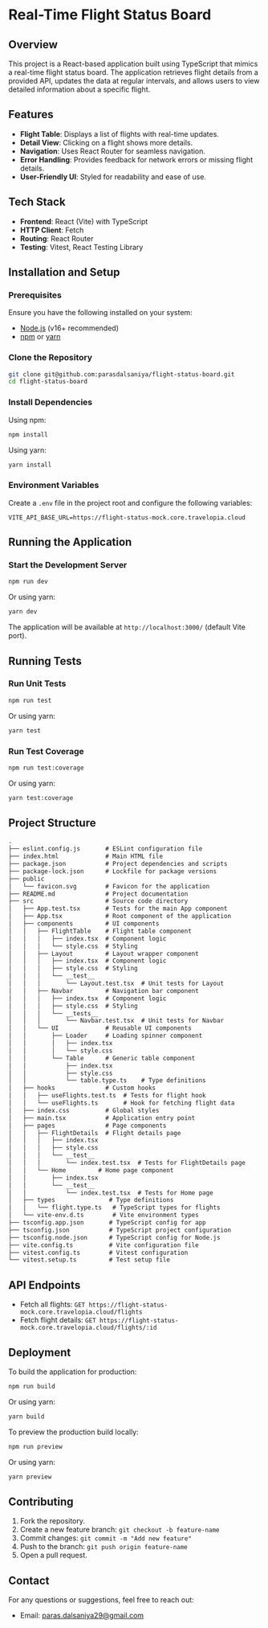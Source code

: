 # Real-Time Flight Status Board

## Overview
This project is a React-based application built using TypeScript that mimics a real-time flight status board. The application retrieves flight details from a provided API, updates the data at regular intervals, and allows users to view detailed information about a specific flight.

## Features
- **Flight Table**: Displays a list of flights with real-time updates.
- **Detail View**: Clicking on a flight shows more details.
- **Navigation**: Uses React Router for seamless navigation.
- **Error Handling**: Provides feedback for network errors or missing flight details.
- **User-Friendly UI**: Styled for readability and ease of use.

## Tech Stack
- **Frontend**: React (Vite) with TypeScript
- **HTTP Client**: Fetch
- **Routing**: React Router
- **Testing**: Vitest, React Testing Library

## Installation and Setup

### Prerequisites
Ensure you have the following installed on your system:
- [Node.js](https://nodejs.org/) (v16+ recommended)
- [npm](https://www.npmjs.com/) or [yarn](https://yarnpkg.com/)

### Clone the Repository
```sh
git clone git@github.com:parasdalsaniya/flight-status-board.git
cd flight-status-board
```

### Install Dependencies
Using npm:
```sh
npm install
```
Using yarn:
```sh
yarn install
```

### Environment Variables
Create a `.env` file in the project root and configure the following variables:
```env
VITE_API_BASE_URL=https://flight-status-mock.core.travelopia.cloud
```

## Running the Application

### Start the Development Server
```sh
npm run dev
```
Or using yarn:
```sh
yarn dev
```

The application will be available at `http://localhost:3000/` (default Vite port).

## Running Tests

### Run Unit Tests
```sh
npm run test
```
Or using yarn:
```sh
yarn test
```

### Run Test Coverage
```sh
npm run test:coverage
```
Or using yarn:
```sh
yarn test:coverage
```

## Project Structure
```md
.
├── eslint.config.js       # ESLint configuration file
├── index.html             # Main HTML file
├── package.json           # Project dependencies and scripts
├── package-lock.json      # Lockfile for package versions
├── public
│   └── favicon.svg        # Favicon for the application
├── README.md              # Project documentation
├── src                    # Source code directory
│   ├── App.test.tsx       # Tests for the main App component
│   ├── App.tsx            # Root component of the application
│   ├── components         # UI components
│   │   ├── FlightTable    # Flight table component
│   │   │   ├── index.tsx  # Component logic
│   │   │   └── style.css  # Styling
│   │   ├── Layout         # Layout wrapper component
│   │   │   ├── index.tsx  # Component logic
│   │   │   ├── style.css  # Styling
│   │   │   └── __test__
│   │   │       └── Layout.test.tsx  # Unit tests for Layout
│   │   ├── Navbar         # Navigation bar component
│   │   │   ├── index.tsx  # Component logic
│   │   │   ├── style.css  # Styling
│   │   │   └── __tests__
│   │   │       └── Navbar.test.tsx  # Unit tests for Navbar
│   │   └── UI             # Reusable UI components
│   │       ├── Loader     # Loading spinner component
│   │       │   ├── index.tsx
│   │       │   └── style.css
│   │       └── Table      # Generic table component
│   │           ├── index.tsx
│   │           ├── style.css
│   │           └── table.type.ts    # Type definitions
│   ├── hooks              # Custom hooks
│   │   ├── useFlights.test.ts  # Tests for flight hook
│   │   └── useFlights.ts       # Hook for fetching flight data
│   ├── index.css          # Global styles
│   ├── main.tsx           # Application entry point
│   ├── pages              # Page components
│   │   ├── FlightDetails  # Flight details page
│   │   │   ├── index.tsx
│   │   │   ├── style.css
│   │   │   └── __test__
│   │   │       └── index.test.tsx  # Tests for FlightDetails page
│   │   └── Home         # Home page component
│   │       ├── index.tsx
│   │       └── __test__
│   │           └── index.test.tsx  # Tests for Home page
│   ├── types               # Type definitions
│   │   └── flight.type.ts   # TypeScript types for flights
│   └── vite-env.d.ts        # Vite environment types
├── tsconfig.app.json       # TypeScript config for app
├── tsconfig.json           # TypeScript project configuration
├── tsconfig.node.json      # TypeScript config for Node.js
├── vite.config.ts          # Vite configuration file
├── vitest.config.ts        # Vitest configuration
└── vitest.setup.ts         # Test setup file
```

## API Endpoints
- Fetch all flights: `GET https://flight-status-mock.core.travelopia.cloud/flights`
- Fetch flight details: `GET https://flight-status-mock.core.travelopia.cloud/flights/:id`

## Deployment
To build the application for production:
```sh
npm run build
```
Or using yarn:
```sh
yarn build
```

To preview the production build locally:
```sh
npm run preview
```
Or using yarn:
```sh
yarn preview
```

## Contributing
1. Fork the repository.
2. Create a new feature branch: `git checkout -b feature-name`
3. Commit changes: `git commit -m "Add new feature"`
4. Push to the branch: `git push origin feature-name`
5. Open a pull request.

## Contact
For any questions or suggestions, feel free to reach out:
- Email: paras.dalsaniya29@gmail.com
